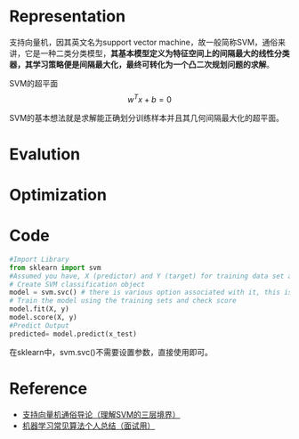 # Representation
支持向量机，因其英文名为support vector machine，故一般简称SVM，通俗来讲，它是一种二类分类模型，**其基本模型定义为特征空间上的间隔最大的线性分类器，其学习策略便是间隔最大化，最终可转化为一个凸二次规划问题的求解**。

SVM的超平面
$$w^Tx+b=0$$

SVM的基本想法就是求解能正确划分训练样本并且其几何间隔最大化的超平面。

# Evalution

# Optimization

# Code
```python
#Import Library
from sklearn import svm
#Assumed you have, X (predictor) and Y (target) for training data set and x_test(predictor) of test_dataset
# Create SVM classification object 
model = svm.svc() # there is various option associated with it, this is simple for classification. You can refer the link(http://scikit-learn.org/stable/modules/svm.html), for more detail.
# Train the model using the training sets and check score
model.fit(X, y)
model.score(X, y)
#Predict Output
predicted= model.predict(x_test)
```
在sklearn中，svm.svc()不需要设置参数，直接使用即可。

# Reference
- [支持向量机通俗导论（理解SVM的三层境界）](http://blog.csdn.net/v_july_v/article/details/7624837)
- [机器学习常见算法个人总结（面试用）](http://kubicode.me/2015/08/16/Machine%20Learning/Algorithm-Summary-for-Interview/)